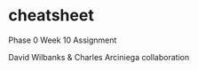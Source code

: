 cheatsheet
==========

Phase 0 Week 10 Assignment

David Wilbanks & Charles Arciniega collaboration
